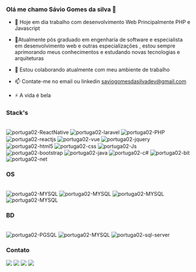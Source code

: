 ### Olá  me chamo Sávio Gomes da silva  👋


- 🔭 Hoje em dia trabalho com desenvolvimento Web Principalmente PHP e Javascript
- 🌱Atualmente pós graduado em engenharia de software  e especialista em desenvolvimento web e outras especializações , estou sempre aprimorando meus conhecimentos e estudando novas tecnologias e arquiteturas 

- 👯 Estou colaborando atualmente com meu ambiente de trabalho 
- 📫 Contate-me no email ou linkedin saviogomesdasilvadev@gmail.com
- ⚡ A vida é bela 

### Stack's
<div style="display: inline_block"> <br>

  <img align="center" alt="portuga02-ReactNative" src="https://img.shields.io/badge/React_Native-20232A?style=for-the-badge&logo=react&logoColor=61DAFB">
  <img align="center" alt="portuga02-laravel"  src="https://img.shields.io/badge/Laravel-FF2D20?style=for-the-badge&logo=laravel&logoColor=white">
  <img align="center" alt="portuga02-PHP" src="https://img.shields.io/badge/PHP-777BB4?style=for-the-badge&logo=php&logoColor=white">
  <img align="center" alt="portuga02-reactjs"   src="https://img.shields.io/badge/React-20232A?style=for-the-badge&logo=react&logoColor=61DAFB">
  <img align="center" alt="portuga02-vue"   src="https://img.shields.io/badge/Vue.js-35495E?style=for-the-badge&logo=vue.js&logoColor=4FC08D">
  <img align="center" alt="portuga02-jquery" src="https://img.shields.io/badge/jQuery-0769AD?style=for-the-badge&logo=jquery&logoColor=white"> 
  <img align="center" alt="portuga02-html5" src="https://img.shields.io/badge/HTML5-E34F26?style=for-the-badge&logo=html5&logoColor=white">
  <img align="center" alt="portuga02-css" src="https://img.shields.io/badge/CSS-239120?&style=for-the-badge&logo=css3&logoColor=white">
  <img align="center" alt="portuga02-Js"  src="https://img.shields.io/badge/JavaScript-323330?style=for-the-badge&logo=javascript&logoColor=F7DF1">
  <img align="center" alt="portuga02-bootstrap" src="https://img.shields.io/badge/Bootstrap-563D7C?style=for-the-badge&logo=bootstrap&logoColor=white">
  <img align="center" alt="portuga02-java"  src="https://img.shields.io/badge/Java-ED8B00?style=for-the-badge&logo=java&logoColor=white">
  <img align="center" alt="portuga02-c#" src="https://img.shields.io/badge/C%23-239120?style=for-the-badge&logo=c-sharp&logoColor=white">
  <img align="center" alt="portuga02-bit"  src="https://img.shields.io/badge/Bitbucket-330F63?style=for-the-badge&logo=bitbucket&logoColor=white">
  <img align="center" alt="portuga02-net"  src="https://img.shields.io/badge/.NET-5C2D91?style=for-the-badge&logo=.net&logoColor=white">
</div>
   
 ### OS 
<div style="display: inline_block"> <br>
    <img align="center" alt="portuga02-MYSQL"  src="https://img.shields.io/badge/Android-3DDC84?style=for-the-badge&logo=android&logoColor=white">
    <img align="center" alt="portuga02-MYSQL"  src="https://img.shields.io/badge/Windows-0078D6?style=for-the-badge&logo=windows&logoColor=white">
    <img align="center" alt="portuga02-MYSQL"  src="https://img.shields.io/badge/Ubuntu-E95420?style=for-the-badge&logo=ubuntu&logoColor=white">
    <img align="center" alt="portuga02-MYSQL"  src="https://img.shields.io/badge/Linux_Mint-87CF3E?style=for-the-badge&logo=linux-mint&logoColor=whit">
</div>
 
  
  ### BD 
<div style="display: inline_block"> <br>
    <img align="center" alt="portuga02-PGSQL"  src="https://img.shields.io/badge/PostgreSQL-316192?style=for-the-badge&logo=postgresql&logoColor=white">
    <img align="center" alt="portuga02-MYSQL"  src="https://img.shields.io/badge/MySQL-00000F?style=for-the-badge&logo=mysql&logoColor=white">
    <img align="center" alt="portuga02-sql-server" src="https://img.shields.io/badge/Microsoft-666666?style=for-the-badge&logo=microsoft&logoColor=white">
   
</div>
  
  ### Contato
<div> 
    <a href="https://instagram.com/portuga02" target="_blank"><img src="https://img.shields.io/badge/-Instagram-%23E4405F?style=for-the-badge&logo=instagram&logoColor=white" target="_blank"></a>
   <a href="https://discord.gg/hFg9mEBP" target="_blank"><img src="https://img.shields.io/badge/Discord-7289DA?style=for-the-badge&logo=discord&logoColor=white" target="_blank"></a> 
  <a href = "mailto:saviogomesdasilvadev@gmail.com"><img src="https://img.shields.io/badge/-Gmail-%23333?style=for-the-badge&logo=gmail&logoColor=white" target="_blank"></a>
  <a href="https://www.linkedin.com/in/savio-gomes-da-silva/" target="_blank"><img src="https://img.shields.io/badge/-LinkedIn-%230077B5?style=for-the-badge&logo=linkedin&logoColor=white" target="_blank"></a> 
 

 
</div>


